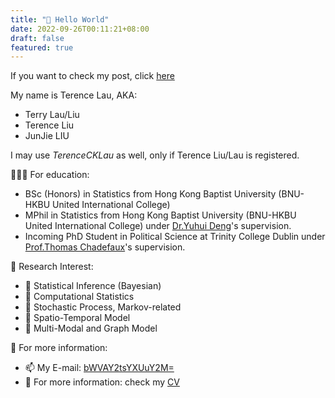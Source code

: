```yaml
---
title: "👋 Hello World"
date: 2022-09-26T00:11:21+08:00
draft: false
featured: true
---
```


If you want to check my post, click [here](/post/)

<!--more-->

My name is Terence Lau, AKA:

- Terry Lau/Liu
- Terence Liu
- JunJie LIU

I may use *TerenceCKLau* as well, only if Terence Liu/Lau is registered.

👨🏿‍🏫 For education:
* BSc (Honors) in Statistics from Hong Kong Baptist University (BNU-HKBU United International College) 
* MPhil in Statistics from Hong Kong Baptist University (BNU-HKBU United International College) under [Dr.Yuhui Deng](https://staff.uic.edu.cn/ivandeng/en)'s supervision.
* Incoming PhD Student in Political Science at Trinity College Dublin under [Prof.Thomas Chadefaux](https://chadefaux.github.io/)'s supervision.

🔭 Research Interest:
* 🚩 Statistical Inference (Bayesian)
* 🚩 Computational Statistics
* 🚩 Stochastic Process, Markov-related
* 🚩 Spatio-Temporal Model
* 🚩 Multi-Modal and Graph Model 

🫡 For more information: 
- 📫 My E-mail: [bWVAY2tsYXUuY2M=](mailto:bWVAY2tsYXUuY2M=)
- 📃 For more information: check my [CV](/doc/cv.pdf)
